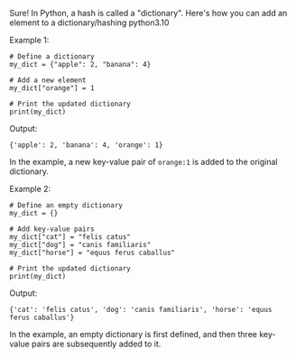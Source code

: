 Sure! In Python, a hash is called a "dictionary". Here's how you can add an element to a dictionary/hashing python3.10

Example 1:

```
# Define a dictionary
my_dict = {"apple": 2, "banana": 4}

# Add a new element
my_dict["orange"] = 1

# Print the updated dictionary
print(my_dict)
```

Output:

```
{'apple': 2, 'banana': 4, 'orange': 1}
```

In the example, a new key-value pair of `orange:1` is added to the original dictionary.

Example 2:

```
# Define an empty dictionary
my_dict = {}

# Add key-value pairs
my_dict["cat"] = "felis catus"
my_dict["dog"] = "canis familiaris"
my_dict["horse"] = "equus ferus caballus"

# Print the updated dictionary
print(my_dict)
```

Output:

```
{'cat': 'felis catus', 'dog': 'canis familiaris', 'horse': 'equus ferus caballus'}
```

In the example, an empty dictionary is first defined, and then three key-value pairs are subsequently added to it.